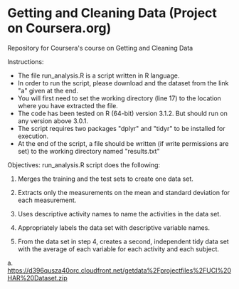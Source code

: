 # Getting and Cleaning Data (Project on Coursera.org)
Repository for Coursera's course on Getting and Cleaning Data

Instructions:
- The file run_analysis.R is a script written in R language.
- In order to run the script, please download and the dataset from the link "a" given at the end.
- You will first need to set the working directory (line 17) to the location where you have extracted the file.
- The code has been tested on R (64-bit) version 3.1.2. But should run on any version above 3.0.1.
- The script requires two packages "dplyr" and "tidyr" to be installed for execution.
- At the end of the script, a file should be written (if write permissions are set) to the working directory named "results.txt"

Objectives:
run_analysis.R script does the following:
1. Merges the training and the test sets to create one data set.

2. Extracts only the measurements on the mean and standard deviation for each measurement.

3. Uses descriptive activity names to name the activities in the data set.

4. Appropriately labels the data set with descriptive variable names.

5. From the data set in step 4, creates a second, independent tidy data set with the average of each variable for each activity and each subject.

a. https://d396qusza40orc.cloudfront.net/getdata%2Fprojectfiles%2FUCI%20HAR%20Dataset.zip
